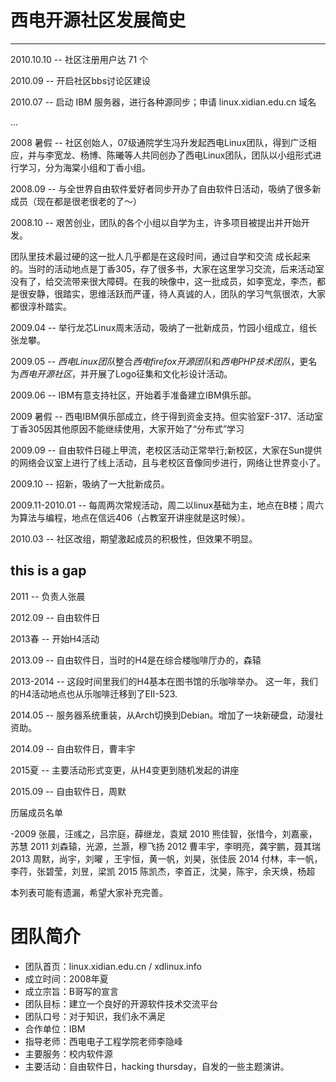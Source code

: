 # 西电开源社区发展简史
---

2010.10.10 -- 社区注册用户达 71 个

2010.09    -- 开启社区bbs讨论区建设

2010.07    -- 启动 IBM 服务器，进行各种源同步；申请 linux.xidian.edu.cn 域名

...

2008 暑假  -- 社区创始人，07级通院学生冯升发起西电Linux团队，得到广泛相应，并与李宽龙、杨博、陈曦等人共同创办了西电Linux团队，团队以小组形式进行学习，分为海棠小组和丁香小组。

2008.09    -- 与全世界自由软件爱好者同步开办了自由软件日活动，吸纳了很多新成员（现在都是很老很老的了～）

2008.10    -- 艰苦创业，团队的各个小组以自学为主，许多项目被提出并开始开发。

团队里技术最过硬的这一批人几乎都是在这段时间，通过自学和交流 成长起来的。当时的活动地点是丁香305，存了很多书，大家在这里学习交流，后来活动室没有了，给交流带来很大障碍。在我的映像中，这一批成员，如李宽龙，李杰，都是很安静，很踏实，思维活跃而严谨，待人真诚的人，团队的学习气氛很浓，大家都很淳朴踏实。


2009.04    -- 举行龙芯Linux周末活动，吸纳了一批新成员，竹园小组成立，组长张龙攀。

2009.05    -- *西电Linux团队*整合*西电firefox开源团队*和*西电PHP技术团队*，更名为*西电开源社区*，并开展了Logo征集和文化衫设计活动。

2009.06    -- IBM有意支持社区，开始着手准备建立IBM俱乐部。

2009 暑假  -- 西电IBM俱乐部成立，终于得到资金支持。但实验室F-317、活动室丁香305因其他原因不能继续使用，大家开始了“分布式”学习

2009.09    -- 自由软件日碰上甲流，老校区活动正常举行;新校区，大家在Sun提供的网络会议室上进行了线上活动，且与老校区音像同步进行，网络让世界变小了。

2009.10    -- 招新，吸纳了一大批新成员。

2009.11-2010.01  -- 每周两次常规活动，周二以linux基础为主，地点在B楼；周六为算法与编程，地点在信远406（占教室开讲座就是这时候）。

2010.03    -- 社区改组，期望激起成员的积极性，但效果不明显。

## this is a gap

2011       --  负责人张晨

2012.09    -- 自由软件日

2013春     -- 开始H4活动

2013.09    -- 自由软件日，当时的H4是在综合楼咖啡厅办的，森辕

2013-2014  -- 这段时间里我们的H4基本在图书馆的乐咖啡举办。
这一年，我们的H4活动地点也从乐咖啡迁移到了EII-523.

2014.05    -- 服务器系统重装，从Arch切换到Debian。增加了一块新硬盘，动漫社资助。

2014.09    -- 自由软件日，曹丰宇

2015夏  -- 主要活动形式变更，从H4变更到随机发起的讲座

2015.09    -- 自由软件日，周默

历届成员名单

-2009 张晨，汪彧之，吕宗庭，薛继龙，袁斌
2010 熊佳智，张惜今，刘嘉豪，苏慧
2011 刘森辕，光源，兰灏，穆飞扬
2012 曹丰宇，李明亮，龚宇鹏，聂其瑞
2013 周默，尚宇，刘曜 ，王宇恒，黄一帆，刘昊，张佳辰
2014 付林，丰一帆，李荇，张碧莹，刘昱，梁凯
2015 陈凯杰，李首正，沈昊，陈宇，余天焕，杨超

本列表可能有遗漏，希望大家补充完善。

# 团队简介

* 团队首页：linux.xidian.edu.cn / xdlinux.info
* 成立时间：2008年夏
* 成立宗旨：B哥写的宣言
* 团队目标：建立一个良好的开源软件技术交流平台
* 团队口号：对于知识，我们永不满足
* 合作单位：IBM
* 指导老师：西电电子工程学院老师李隐峰
* 主要服务：校内软件源
* 主要活动：自由软件日，hacking thursday，自发的一些主题演讲。


